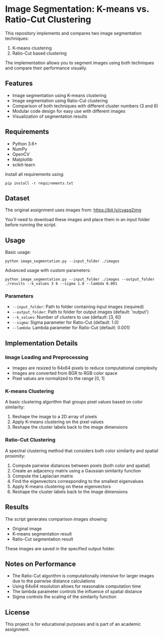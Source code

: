 # Image Segmentation: K-means vs. Ratio-Cut Clustering

This repository implements and compares two image segmentation techniques:
1. K-means clustering
2. Ratio-Cut based clustering

The implementation allows you to segment images using both techniques and compare their performance visually.

## Features

- Image segmentation using K-means clustering
- Image segmentation using Ratio-Cut clustering
- Comparison of both techniques with different cluster numbers (3 and 6)
- Modular code design for easy use with different images
- Visualization of segmentation results

## Requirements

- Python 3.6+
- NumPy
- OpenCV
- Matplotlib
- scikit-learn

Install all requirements using:
```
pip install -r requirements.txt
```

## Dataset

The original assignment uses images from: https://bit.ly/cvasg2img

You'll need to download these images and place them in an input folder before running the script.

## Usage

Basic usage:
```
python image_segmentation.py --input_folder ./images
```

Advanced usage with custom parameters:
```
python image_segmentation.py --input_folder ./images --output_folder ./results --k_values 3 6 --sigma 1.0 --lambda 0.001
```

### Parameters

- `--input_folder`: Path to folder containing input images (required)
- `--output_folder`: Path to folder for output images (default: 'output')
- `--k_values`: Number of clusters to use (default: [3, 6])
- `--sigma`: Sigma parameter for Ratio-Cut (default: 1.0)
- `--lambda`: Lambda parameter for Ratio-Cut (default: 0.001)

## Implementation Details

### Image Loading and Preprocessing
- Images are resized to 64x64 pixels to reduce computational complexity
- Images are converted from BGR to RGB color space
- Pixel values are normalized to the range [0, 1]

### K-means Clustering
A basic clustering algorithm that groups pixel values based on color similarity:
1. Reshape the image to a 2D array of pixels
2. Apply K-means clustering on the pixel values
3. Reshape the cluster labels back to the image dimensions

### Ratio-Cut Clustering
A spectral clustering method that considers both color similarity and spatial proximity:
1. Compute pairwise distances between pixels (both color and spatial)
2. Create an adjacency matrix using a Gaussian similarity function
3. Compute the Laplacian matrix
4. Find the eigenvectors corresponding to the smallest eigenvalues
5. Apply K-means clustering on these eigenvectors
6. Reshape the cluster labels back to the image dimensions

## Results

The script generates comparison images showing:
- Original image
- K-means segmentation result
- Ratio-Cut segmentation result

These images are saved in the specified output folder.

## Notes on Performance

- The Ratio-Cut algorithm is computationally intensive for larger images due to the pairwise distance calculations
- Using 64x64 resolution allows for reasonable computation time
- The lambda parameter controls the influence of spatial distance
- Sigma controls the scaling of the similarity function

## License

This project is for educational purposes and is part of an academic assignment.
